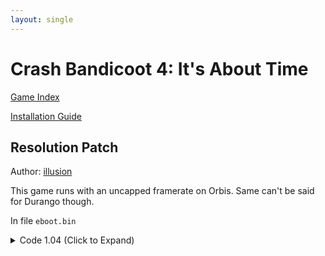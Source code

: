 ```yaml
---
layout: single
---
```


# Crash Bandicoot 4: It's About Time

[Game Index](/patch/#patches)

[Installation Guide](https://illusion0001.github.io/install-instructions/)

## Resolution Patch

Author: [illusion](https://twitter.com/illusion0002)

This game runs with an uncapped framerate on Orbis. Same can't be said for Durango though.

In file `eboot.bin`

<details>
<summary>Code 1.04 (Click to Expand)</summary>

{% highlight none %}
48 8D 15 0D 08 BF 04 31 C9 3B 02 0F 95 C1 EB 7A

# 720p for base

31 C9 C7 04 8B 7F AA A6 42 48 E9 7B 00 00 00 90

# 900p for Pro

31 C9 C7 04 8B 0A 57 85 42 48 E9 7B 00 00 00 90
{% endhighlight %}

</details>

